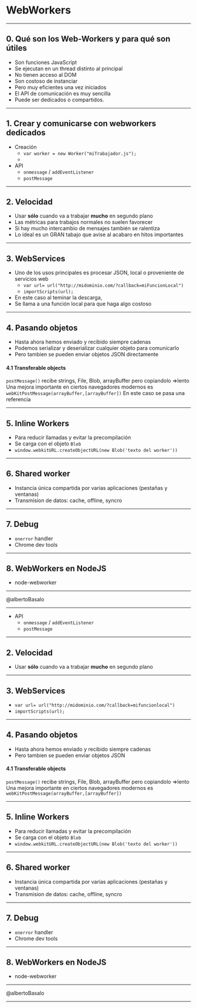 WebWorkers
==========

---

## 0. Qué son los Web-Workers y para qué son útiles
- Son funciones JavaScript 
- Se ejecutan en un thread distinto al principal
- No tienen acceso al DOM 
- Son costoso de instanciar
- Pero muy eficientes una vez iniciados
- El API de comunicación es muy sencilla
- Puede ser dedicados o compartidos.

---

## 1. Crear y comunicarse con webworkers dedicados
- Creación
    - `var worker = new Worker("miTrabajador.js");`
    - 
- API
    - `onmessage` / `addEventListener`
    - `postMessage`

---

## 2. Velocidad
- Usar **sólo** cuando va a trabajar **mucho** en segundo plano
- Las métricas para trabajos normales no suelen favorecer
- Si hay mucho intercambio de mensajes también se ralentiza
- Lo ideal es un GRAN tabajo que avise al acabaro en hitos importantes

---

## 3. WebServices
- Uno de los usos principales es procesar JSON, local o proveniente de servicios web
    - `var url= url("http://midominio.com/?callback=miFuncionLocal")`
    - `importScripts(url);`
- En este caso al teminar la descarga, 
- Se llama a una función local para que haga algo costoso


---

## 4. Pasando objetos
- Hasta ahora hemos enviado y recibido siempre cadenas
- Podemos serializar y deserializar cualquier objeto para comunicarlo
- Pero tambien se pueden enviar objetos JSON directamente

#### 4.1 Transferable objects
`postMessage()` recibe strings, File, Blob, arrayBuffer pero copiandolo =>lento
Una mejora importante en ciertos navegadores modernos es `webKitPostMessage(arrayBuffer,[arrayBuffer])`
En este caso se pasa una referencia

---

## 5. Inline Workers
- Para reducir llamadas y evitar la precompilación
- Se carga con el objeto `Blob` 
- `window.webkitURL.createObjectURL(new Blob('texto del worker'))`

---

## 6. Shared worker
- Instancia única compartida por varias aplicaciones (pestañas y ventanas)
- Transmision de datos: cache, offline, syncro

---

## 7. Debug
- `onerror` handler
- Chrome dev tools

---

## 8. WebWorkers en NodeJS
- node-webworker

---

@albertoBasalo

---
- API
    - `onmessage` / `addEventListener`
    - `postMessage`

---

## 2. Velocidad
- Usar **sólo** cuando va a trabajar **mucho** en segundo plano

---

## 3. WebServices
- `var url= url("http://midominio.com/?callback=mifuncionlocal")`
- `importScripts(url);`

---

## 4. Pasando objetos
- Hasta ahora hemos enviado y recibido siempre cadenas
- Pero tambien se pueden enviar objetos JSON 

#### 4.1 Transferable objects
`postMessage()` recibe strings, File, Blob, arrayBuffer pero copiandolo =>lento
Una mejora importante en ciertos navegadores modernos es `webKitPostMessage(arrayBuffer,[arrayBuffer])`

---

## 5. Inline Workers
- Para reducir llamadas y evitar la precompilación
- Se carga con el objeto `Blob` 
- `window.webkitURL.createObjectURL(new Blob('texto del worker'))`

---

## 6. Shared worker
- Instancia única compartida por varias aplicaciones (pestañas y ventanas)
- Transmision de datos: cache, offline, syncro

---

## 7. Debug
- `onerror` handler
- Chrome dev tools

---

## 8. WebWorkers en NodeJS
- node-webworker

---

@albertoBasalo

---
